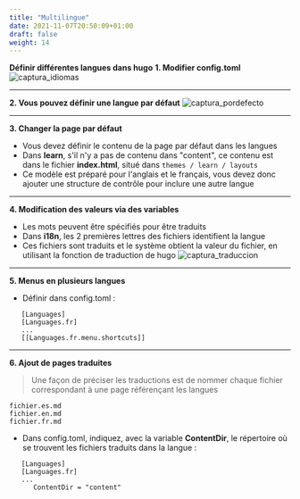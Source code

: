 ```yaml
---
title: "Multilingue"
date: 2021-11-07T20:50:09+01:00
draft: false
weight: 14
---
```

**Définir différentes langues dans hugo**
**1. Modifier config.toml**
![captura_idiomas](/images/captura_idiomas.png)
***
**2. Vous pouvez définir une langue par défaut**
![captura_pordefecto](/images/captura_pordefecto.png)
***
**3. Changer la page par défaut**
+ Vous devez définir le contenu de la page par défaut dans les langues
+ Dans **learn**, s'il n'y a pas de contenu dans "content", ce contenu est dans le fichier **index.html**, situé dans `themes / learn / layouts`
+ Ce modèle est préparé pour l'anglais et le français, vous devez donc ajouter une structure de contrôle pour inclure une autre langue
***
**4. Modification des valeurs via des variables**
+ Les mots peuvent être spécifiés pour être traduits
+ Dans **i18n**, les 2 premières lettres des fichiers identifient la langue
+ Ces fichiers sont traduits et le système obtient la valeur du fichier, en utilisant la fonction de traduction de hugo
![captura_traduccion](/images/captura_traduccion.png)
***
**5. Menus en plusieurs langues**
+ Définir dans config.toml :
```
   [Languages]
   [Languages.fr]
   ...
   [[Languages.fr.menu.shortcuts]]
   ```
***
**6. Ajout de pages traduites**
> Une façon de préciser les traductions est de nommer chaque fichier correspondant à une page référençant les langues
```
fichier.es.md
fichier.en.md
fichier.fr.md
```
+ Dans config.toml, indiquez, avec la variable **ContentDir**, le répertoire où se trouvent les fichiers traduits dans la langue :
```
   [Languages]
   [Languages.fr]
   ...
      ContentDir = "content"
```

